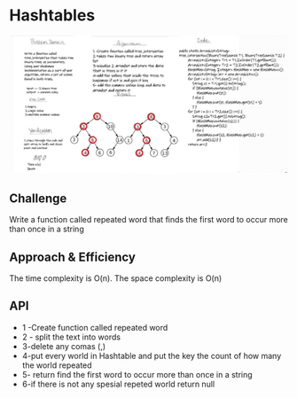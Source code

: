 # Hashtables

![code31](./32.jpg)  

## Challenge
Write a function called repeated word that finds the first word to occur more than once in a string

## Approach & Efficiency
The time complexity is O(n).
The space complexity is O(n)
## API

- 1 -Create function called repeated word
- 2 - split the text into words
- 3-delete any comas (,)
- 4-put every world in Hashtable and put the key the count of how many the world repeated
- 5- return find the first word to occur more than once in a string
- 6-if there is not any spesial repeted world return null
